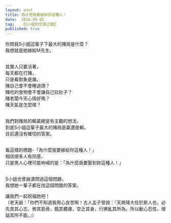 ```yaml
---
layout: post
title: 為什麼我要嫁給你這種人！
date:  2016-09-02
tag:   【S小姐的念頭之間】
published: true 
---
```

<p>你問我S小姐這輩子下最大的賭局是什麼？<br>
我想就是她嫁給M先生。<br>
&nbsp;</p>

<p>其實人只要活著，<br>
每天都在打賭，<br>
只是看對象是誰。<br>
賭自己會不會睡過頭？<br>
賭吃的食物會不會讓自己拉肚子？<br>
賭老闆今天心情好嗎？<br>
賭天氣是怎麼樣？<br>
&nbsp;</p>

<p>我們對賭局的輸贏總是有主觀的想法，<br>
到底S小姐這輩子最大的賭局是贏還是輸，<br>
目前還沒有確切的答案。<br>
&nbsp;</p>

<p>看這樣的標題-「為什麼我要嫁給你這種人！」<br>
相信很多人有同感，<br>
只是男人心裡可能吶喊的是：「為什麼我要娶到妳這種人！」<br>
&nbsp;</p>

<p>S小姐也曾崩潰問過這個問題，<br>
我想她一輩子都在找這個問題的答案，</p>

<p>讓我們一起祝福她吧！<br>
（老天爺：「你們不知道我用心良苦啊！古人孟子曾說：『天將降大任於斯人也，必先苦其心志，勞其筋骨，餓其體膚，空乏其身，行拂亂其所為，所以動心忍性，增益其所不能。』）</p>

